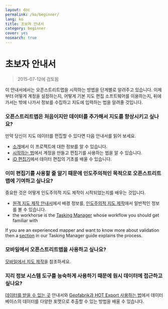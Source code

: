 ```yaml
---
layout: doc
permalink: /ko/beginner/
lang: ko
title: 초보자 안내서
category: beginner
cover: yes
nosearch: true
---
```


초보자 안내서
================

> 2015-07-12에 검토됨  

이 안내서에서는 오픈스트리트맵을 시작하는 방법을 단계별로 알려주고 있습니다. 이제부터 어떻게 계정을 설정하는지, 어떻게 기본 지도 편집 소프트웨어를 이용하는지, 뒤에 가서는 밖에 나가서 정보를 수집하고 지도에 입력하는 법을 알려줄 것입니다. 

### 오픈스트리트맵은 처음이지만 데이터를 추가해서 지도를 향상시키고 싶나요?

만약 당신이 지도 데이터를 편집할 수 있다면 다음 안내서를 읽어 보세요.
- [소개](/ko/beginner/introduction/)에서 이 프로젝트에 대한 정보를 알 수 있습니다.
- [시작하는 법](/ko/beginner/start-osm/)에서 계정을 만들고 편집기를 사용하는 법을 알 수 있습니다.
- [iD 편집기](/ko/beginner/id-editor/)에서 데이터 편집의 기초를 배울 수 있습니다.


### 이미 편집기를 사용할 줄 알기 때문에 인도주의적인 목적으로 오픈스트리트맵에 기여하고 싶나요?

중요한 것은 어떻게 인도주의적 지도 제작이 시작되었는지를 배우는 것입니다.
- [원격 지도 제작 안내서](/ko/coordination/HOT-Remote-Response-Guide/)에서 배경 정보를, [인도주의적 지도 제작](/ko/coordination/humanitarian/)에서 일반적인 정보를 볼 수 있습니다.
- the workhorse is the [Tasking Manager](/en/coordination/tm-user/) whose workflow you should get familiar with

If you are an experienced mapper and want to know more about  validation then a [section](/en/coordination/tm-user/#validation) in our Tasking Manager guide explains the process.

### 모바일에서 오픈스트리트맵을 사용하고 싶나요?

[모바일에서 지도 제작](/ko/mobile-mapping/)을 참조하세요.


### 지리 정보 시스템 도구를 능숙하게 사용하기 때문에 원시 데이터에 접근하고 싶나요?

[데이터를 받을 수 있는 곳](/ko/osm-data/getting-data/) 안내서와 [Geofabrik과 HOT Export 사용하는 법](/en/osm-data/geofabrik-and-hot-export/)에서 데이터베이스의 데이터를 다양한 포맷으로 추출할 수 있는 방법을 배울 수 있습니다.